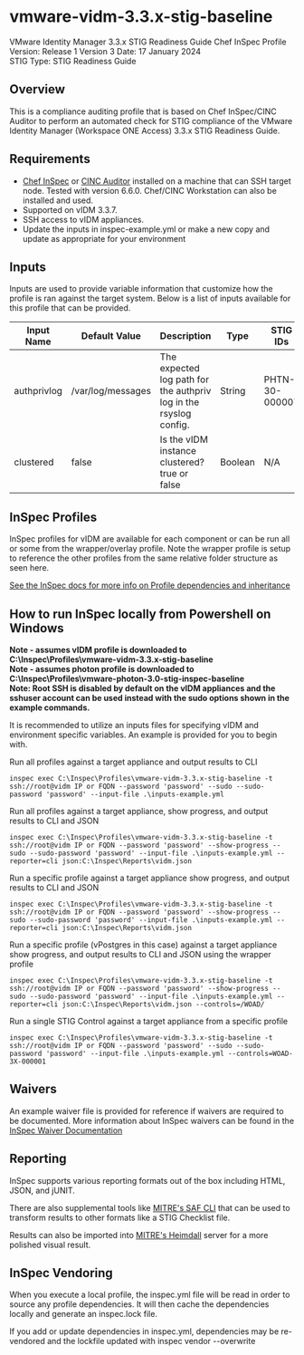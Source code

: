 # vmware-vidm-3.3.x-stig-baseline
VMware Identity Manager 3.3.x STIG Readiness Guide Chef InSpec Profile  
Version: Release 1 Version 3 Date: 17 January 2024   
STIG Type: STIG Readiness Guide

## Overview
This is a compliance auditing profile that is based on Chef InSpec/CINC Auditor to perform an automated check for STIG compliance of the VMware Identity Manager (Workspace ONE Access) 3.3.x STIG Readiness Guide.  

## Requirements
- [Chef InSpec](https://downloads.chef.io/tools/inspec) or [CINC Auditor](https://cinc.sh/start/auditor/) installed on a machine that can SSH target node. Tested with version 6.6.0. Chef/CINC Workstation can also be installed and used.
- Supported on vIDM 3.3.7.
- SSH access to vIDM appliances.
- Update the inputs in inspec-example.yml or make a new copy and update as appropriate for your environment

## Inputs
Inputs are used to provide variable information that customize how the profile is ran against the target system. Below is a list of inputs available for this profile that can be provided.  

|     Input Name    |       Default Value       | Description |     Type    |   STIG IDs  |
|-------------------|---------------------------|-------------|-------------|-------------|
|authprivlog        |/var/log/messages          |The expected log path for the authpriv log in the rsyslog config.|String|PHTN-30-000007|
|clustered          |false                      |Is the vIDM instance clustered? true or false|Boolean|N/A|

## InSpec Profiles

InSpec profiles for vIDM are available for each component or can be run all or some from the wrapper/overlay profile. Note the wrapper profile is setup to reference the other profiles from the same relative folder structure as seen here.  

[See the InSpec docs for more info on Profile dependencies and inheritance](https://www.inspec.io/docs/reference/profiles/)

## How to run InSpec locally from Powershell on Windows

**Note - assumes vIDM profile is downloaded to C:\Inspec\Profiles\vmware-vidm-3.3.x-stig-baseline**  
**Note - assumes photon profile is downloaded to C:\Inspec\Profiles\vmware-photon-3.0-stig-inspec-baseline**  
**Note: Root SSH is disabled by default on the vIDM appliances and the sshuser account can be used instead with the sudo options shown in the example commands.**  

It is recommended to utilize an inputs files for specifying vIDM and environment specific variables. An example is provided for you to begin with.  

Run all profiles against a target appliance and output results to CLI
```
inspec exec C:\Inspec\Profiles\vmware-vidm-3.3.x-stig-baseline -t ssh://root@vidm IP or FQDN --password 'password' --sudo --sudo-password 'password' --input-file .\inputs-example.yml
```

Run all profiles against a target appliance, show progress, and output results to CLI and JSON
```
inspec exec C:\Inspec\Profiles\vmware-vidm-3.3.x-stig-baseline -t ssh://root@vidm IP or FQDN --password 'password' --show-progress --sudo --sudo-password 'password' --input-file .\inputs-example.yml --reporter=cli json:C:\Inspec\Reports\vidm.json
```

Run a specific profile against a target appliance show progress, and output results to CLI and JSON
```
inspec exec C:\Inspec\Profiles\vmware-vidm-3.3.x-stig-baseline -t ssh://root@vidm IP or FQDN --password 'password' --show-progress --sudo --sudo-password 'password' --input-file .\inputs-example.yml --reporter=cli json:C:\Inspec\Reports\vidm.json
```

Run a specific profile (vPostgres in this case) against a target appliance show progress, and output results to CLI and JSON using the wrapper profile
```
inspec exec C:\Inspec\Profiles\vmware-vidm-3.3.x-stig-baseline -t ssh://root@vidm IP or FQDN --password 'password' --show-progress --sudo --sudo-password 'password' --input-file .\inputs-example.yml --reporter=cli json:C:\Inspec\Reports\vidm.json --controls=/WOAD/
```

Run a single STIG Control against a target appliance from a specific profile
```
inspec exec C:\Inspec\Profiles\vmware-vidm-3.3.x-stig-baseline -t ssh://root@vidm IP or FQDN --password 'password' --sudo --sudo-password 'password' --input-file .\inputs-example.yml --controls=WOAD-3X-000001
```

## Waivers
An example waiver file is provided for reference if waivers are required to be documented. More information about InSpec waivers can be found in the [InSpec Waiver Documentation](https://docs.chef.io/inspec/waivers/)  

## Reporting
InSpec supports various reporting formats out of the box including HTML, JSON, and jUNIT.  

There are also supplemental tools like [MITRE's SAF CLI](https://github.com/mitre/saf) that can be used to transform results to other formats like a STIG Checklist file.  

Results can also be imported into [MITRE's Heimdall](https://github.com/mitre/heimdall2) server for a more polished visual result.

## InSpec Vendoring

When you execute a local profile, the inspec.yml file will be read in order to source any profile dependencies. It will then cache the dependencies locally and generate an inspec.lock file.

If you add or update dependencies in inspec.yml, dependencies may be re-vendored and the lockfile updated with inspec vendor --overwrite
